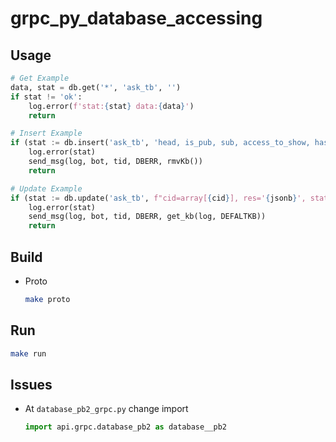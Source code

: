 # grpc_py_database_accessing

## Usage
```python
# Get Example
data, stat = db.get('*', 'ask_tb', '')
if stat != 'ok':
    log.error(f'stat:{stat} data:{data}')
    return

# Insert Example
if (stat := db.insert('ask_tb', 'head, is_pub, sub, access_to_show, has_deadline, deadline, photo', req).status) != 'ok':
    log.error(stat)
    send_msg(log, bot, tid, DBERR, rmvKb())
    return

# Update Example
if (stat := db.update('ask_tb', f"cid=array[{cid}], res='{jsonb}', stat=TRUE", f"where id={adata['0'][0]}").status) != 'ok':
    log.error(stat)
    send_msg(log, bot, tid, DBERR, get_kb(log, DEFALTKB))
    return
```

## Build
- Proto
    ```bash
    make proto
    ```

## Run
```bash
make run
```

## Issues
- At `database_pb2_grpc.py` change import
    ```python
    import api.grpc.database_pb2 as database__pb2
    ```